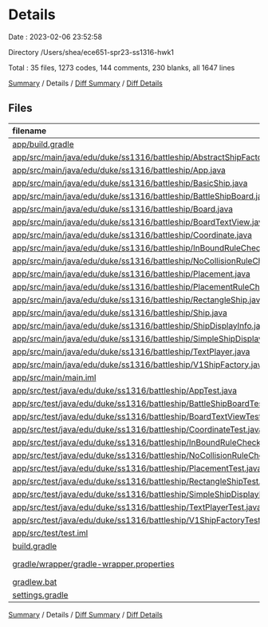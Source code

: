 # Details

Date : 2023-02-06 23:52:58

Directory /Users/shea/ece651-spr23-ss1316-hwk1

Total : 35 files,  1273 codes, 144 comments, 230 blanks, all 1647 lines

[Summary](results.md) / Details / [Diff Summary](diff.md) / [Diff Details](diff-details.md)

## Files
| filename | language | code | comment | blank | total |
| :--- | :--- | ---: | ---: | ---: | ---: |
| [app/build.gradle](/app/build.gradle) | Gradle | 21 | 13 | 7 | 41 |
| [app/src/main/java/edu/duke/ss1316/battleship/AbstractShipFactory.java](/app/src/main/java/edu/duke/ss1316/battleship/AbstractShipFactory.java) | Java | 7 | 27 | 10 | 44 |
| [app/src/main/java/edu/duke/ss1316/battleship/App.java](/app/src/main/java/edu/duke/ss1316/battleship/App.java) | Java | 23 | 3 | 7 | 33 |
| [app/src/main/java/edu/duke/ss1316/battleship/BasicShip.java](/app/src/main/java/edu/duke/ss1316/battleship/BasicShip.java) | Java | 60 | 5 | 11 | 76 |
| [app/src/main/java/edu/duke/ss1316/battleship/BattleShipBoard.java](/app/src/main/java/edu/duke/ss1316/battleship/BattleShipBoard.java) | Java | 68 | 3 | 16 | 87 |
| [app/src/main/java/edu/duke/ss1316/battleship/Board.java](/app/src/main/java/edu/duke/ss1316/battleship/Board.java) | Java | 9 | 0 | 7 | 16 |
| [app/src/main/java/edu/duke/ss1316/battleship/BoardTextView.java](/app/src/main/java/edu/duke/ss1316/battleship/BoardTextView.java) | Java | 100 | 22 | 13 | 135 |
| [app/src/main/java/edu/duke/ss1316/battleship/Coordinate.java](/app/src/main/java/edu/duke/ss1316/battleship/Coordinate.java) | Java | 47 | 0 | 7 | 54 |
| [app/src/main/java/edu/duke/ss1316/battleship/InBoundRuleChecker.java](/app/src/main/java/edu/duke/ss1316/battleship/InBoundRuleChecker.java) | Java | 21 | 0 | 2 | 23 |
| [app/src/main/java/edu/duke/ss1316/battleship/NoCollisionRuleChecker.java](/app/src/main/java/edu/duke/ss1316/battleship/NoCollisionRuleChecker.java) | Java | 17 | 2 | 2 | 21 |
| [app/src/main/java/edu/duke/ss1316/battleship/Placement.java](/app/src/main/java/edu/duke/ss1316/battleship/Placement.java) | Java | 48 | 0 | 5 | 53 |
| [app/src/main/java/edu/duke/ss1316/battleship/PlacementRuleChecker.java](/app/src/main/java/edu/duke/ss1316/battleship/PlacementRuleChecker.java) | Java | 18 | 3 | 3 | 24 |
| [app/src/main/java/edu/duke/ss1316/battleship/RectangleShip.java](/app/src/main/java/edu/duke/ss1316/battleship/RectangleShip.java) | Java | 29 | 0 | 5 | 34 |
| [app/src/main/java/edu/duke/ss1316/battleship/Ship.java](/app/src/main/java/edu/duke/ss1316/battleship/Ship.java) | Java | 10 | 51 | 7 | 68 |
| [app/src/main/java/edu/duke/ss1316/battleship/ShipDisplayInfo.java](/app/src/main/java/edu/duke/ss1316/battleship/ShipDisplayInfo.java) | Java | 4 | 0 | 2 | 6 |
| [app/src/main/java/edu/duke/ss1316/battleship/SimpleShipDisplayInfo.java](/app/src/main/java/edu/duke/ss1316/battleship/SimpleShipDisplayInfo.java) | Java | 16 | 0 | 3 | 19 |
| [app/src/main/java/edu/duke/ss1316/battleship/TextPlayer.java](/app/src/main/java/edu/duke/ss1316/battleship/TextPlayer.java) | Java | 84 | 1 | 12 | 97 |
| [app/src/main/java/edu/duke/ss1316/battleship/V1ShipFactory.java](/app/src/main/java/edu/duke/ss1316/battleship/V1ShipFactory.java) | Java | 30 | 0 | 5 | 35 |
| [app/src/main/main.iml](/app/src/main/main.iml) | XML | 11 | 0 | 0 | 11 |
| [app/src/test/java/edu/duke/ss1316/battleship/AppTest.java](/app/src/test/java/edu/duke/ss1316/battleship/AppTest.java) | Java | 35 | 3 | 5 | 43 |
| [app/src/test/java/edu/duke/ss1316/battleship/BattleShipBoardTest.java](/app/src/test/java/edu/duke/ss1316/battleship/BattleShipBoardTest.java) | Java | 59 | 2 | 11 | 72 |
| [app/src/test/java/edu/duke/ss1316/battleship/BoardTextViewTest.java](/app/src/test/java/edu/duke/ss1316/battleship/BoardTextViewTest.java) | Java | 76 | 1 | 9 | 86 |
| [app/src/test/java/edu/duke/ss1316/battleship/CoordinateTest.java](/app/src/test/java/edu/duke/ss1316/battleship/CoordinateTest.java) | Java | 54 | 0 | 7 | 61 |
| [app/src/test/java/edu/duke/ss1316/battleship/InBoundRuleCheckerTest.java](/app/src/test/java/edu/duke/ss1316/battleship/InBoundRuleCheckerTest.java) | Java | 26 | 0 | 7 | 33 |
| [app/src/test/java/edu/duke/ss1316/battleship/NoCollisionRuleCheckerTest.java](/app/src/test/java/edu/duke/ss1316/battleship/NoCollisionRuleCheckerTest.java) | Java | 21 | 0 | 2 | 23 |
| [app/src/test/java/edu/duke/ss1316/battleship/PlacementTest.java](/app/src/test/java/edu/duke/ss1316/battleship/PlacementTest.java) | Java | 59 | 0 | 10 | 69 |
| [app/src/test/java/edu/duke/ss1316/battleship/RectangleShipTest.java](/app/src/test/java/edu/duke/ss1316/battleship/RectangleShipTest.java) | Java | 69 | 0 | 7 | 76 |
| [app/src/test/java/edu/duke/ss1316/battleship/SimpleShipDisplayInfoTest.java](/app/src/test/java/edu/duke/ss1316/battleship/SimpleShipDisplayInfoTest.java) | Java | 11 | 0 | 2 | 13 |
| [app/src/test/java/edu/duke/ss1316/battleship/TextPlayerTest.java](/app/src/test/java/edu/duke/ss1316/battleship/TextPlayerTest.java) | Java | 60 | 0 | 11 | 71 |
| [app/src/test/java/edu/duke/ss1316/battleship/V1ShipFactoryTest.java](/app/src/test/java/edu/duke/ss1316/battleship/V1ShipFactoryTest.java) | Java | 68 | 0 | 7 | 75 |
| [app/src/test/test.iml](/app/src/test/test.iml) | XML | 11 | 0 | 0 | 11 |
| [build.gradle](/build.gradle) | Gradle | 26 | 0 | 3 | 29 |
| [gradle/wrapper/gradle-wrapper.properties](/gradle/wrapper/gradle-wrapper.properties) | Java Properties | 5 | 0 | 1 | 6 |
| [gradlew.bat](/gradlew.bat) | Batch | 68 | 0 | 22 | 90 |
| [settings.gradle](/settings.gradle) | Gradle | 2 | 8 | 2 | 12 |

[Summary](results.md) / Details / [Diff Summary](diff.md) / [Diff Details](diff-details.md)